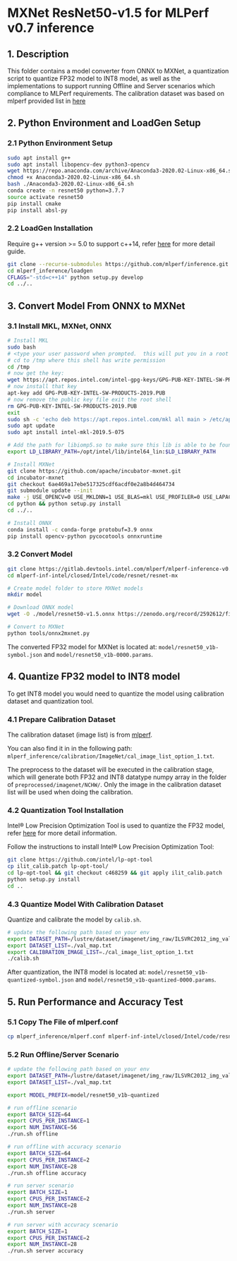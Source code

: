 # MXNet ResNet50-v1.5 for MLPerf v0.7 inference

## 1. Description

This folder contains a model converter from ONNX to MXNet, a quantization script to quantize FP32 model to INT8 model, as well as the implementations to support running Offline and Server scenarios which compliance to MLPerf requirements.
The calibration dataset was based on mlperf provided list in [here](https://github.com/mlperf/inference/blob/master/calibration/ImageNet/cal_image_list_option_1.txt)

## 2. Python Environment and LoadGen Setup
### 2.1 Python Environment Setup
```bash
sudo apt install g++
sudo apt install libopencv-dev python3-opencv
wget https://repo.anaconda.com/archive/Anaconda3-2020.02-Linux-x86_64.sh
chmod +x Anaconda3-2020.02-Linux-x86_64.sh
bash ./Anaconda3-2020.02-Linux-x86_64.sh
conda create -n resnet50 python=3.7.7
source activate resnet50
pip install cmake
pip install absl-py
```

### 2.2 LoadGen Installation
Require g++ version >= 5.0 to support c++14, refer [here](https://github.com/mlperf/inference/blob/master/loadgen/README_BUILD.md) for more detail guide.
```bash
git clone --recurse-submodules https://github.com/mlperf/inference.git mlperf_inference
cd mlperf_inference/loadgen
CFLAGS="-std=c++14" python setup.py develop
cd ../..
```

## 3. Convert Model From ONNX to MXNet
### 3.1 Install MKL, MXNet, ONNX
```bash
# Install MKL
sudo bash
# <type your user password when prompted.  this will put you in a root shell>
# cd to /tmp where this shell has write permission
cd /tmp
# now get the key:
wget https://apt.repos.intel.com/intel-gpg-keys/GPG-PUB-KEY-INTEL-SW-PRODUCTS-2019.PUB
# now install that key
apt-key add GPG-PUB-KEY-INTEL-SW-PRODUCTS-2019.PUB
# now remove the public key file exit the root shell
rm GPG-PUB-KEY-INTEL-SW-PRODUCTS-2019.PUB
exit
sudo sh -c 'echo deb https://apt.repos.intel.com/mkl all main > /etc/apt/sources.list.d/intel-mkl.list'
sudo apt update
sudo apt install intel-mkl-2019.5-075

# Add the path for libiomp5.so to make sure this lib is able to be found.
export LD_LIBRARY_PATH=/opt/intel/lib/intel64_lin:$LD_LIBRARY_PATH
```

```bash
# Install MXNet
git clone https://github.com/apache/incubator-mxnet.git
cd incubator-mxnet
git checkout 6ae469a17ebe517325cdf6acdf0e2a8b4d464734
git submodule update --init
make -j USE_OPENCV=0 USE_MKLDNN=1 USE_BLAS=mkl USE_PROFILER=0 USE_LAPACK=0 USE_GPERFTOOLS=0 USE_INTEL_PATH=/opt/intel/
cd python && python setup.py install
cd ../..
```

```bash
# Install ONNX
conda install -c conda-forge protobuf=3.9 onnx
pip install opencv-python pycocotools onnxruntime
```

### 3.2 Convert Model
```bash
git clone https://gitlab.devtools.intel.com/mlperf/mlperf-inference-v0.7-intel-submission.git mlperf-inf-intel
cd mlperf-inf-intel/closed/Intel/code/resnet/resnet-mx

# Create model folder to store MXNet models
mkdir model

# Download ONNX model
wget -O ./model/resnet50-v1.5.onnx https://zenodo.org/record/2592612/files/resnet50_v1.onnx

# Convert to MXNet
python tools/onnx2mxnet.py
```
The converted FP32 model for MXNet is located at: `model/resnet50_v1b-symbol.json` and `model/resnet50_v1b-0000.params`.

## 4. Quantize FP32 model to INT8 model
To get INT8 model you would need to quantize the model using calibration dataset and quantization tool.

### 4.1 Prepare Calibration Dataset
The calibration dataset (image list) is from [mlperf](http://github.com/mlperf/inference/blob/master/calibration/ImageNet/cal_image_list_option_1.txt).

You can also find it in in the following path: `mlperf_inference/calibration/ImageNet/cal_image_list_option_1.txt`.

The preprocess to the dataset will be executed in the calibration stage, which will generate both FP32 and INT8 datatype numpy array in the folder of `preprocessed/imagenet/NCHW/`. Only the image in the calibration dataset list will be used when doing the calibration.

### 4.2 Quantization Tool Installation
Intel® Low Precision Optimization Tool is used to quantize the FP32 model, refer [here](https://github.com/intel/lp-opt-tool) for more detail information.

Follow the instructions to install Intel® Low Precision Optimization Tool:
```bash
git clone https://github.com/intel/lp-opt-tool
cp ilit_calib.patch lp-opt-tool/
cd lp-opt-tool && git checkout c468259 && git apply ilit_calib.patch
python setup.py install
cd ..
```

### 4.3 Quantize Model With Calibration Dataset
Quantize and calibrate the model by `calib.sh`.

```bash
# update the following path based on your env
export DATASET_PATH=/lustre/dataset/imagenet/img_raw/ILSVRC2012_img_val
export DATASET_LIST=./val_map.txt
export CALIBRATION_IMAGE_LIST=./cal_image_list_option_1.txt
./calib.sh
```
After quantization, the INT8 model is located at: `model/resnet50_v1b-quantized-symbol.json` and `model/resnet50_v1b-quantized-0000.params`.

## 5. Run Performance and Accuracy Test
### 5.1 Copy The File of mlperf.conf
```bash
cp mlperf_inference/mlperf.conf mlperf-inf-intel/closed/Intel/code/resnet/resnet-mx
```

### 5.2 Run Offline/Server Scenario
```bash
# update the following path based on your env
export DATASET_PATH=/lustre/dataset/imagenet/img_raw/ILSVRC2012_img_val
export DATASET_LIST=./val_map.txt

export MODEL_PREFIX=model/resnet50_v1b-quantized

# run offline scenario
export BATCH_SIZE=64
export CPUS_PER_INSTANCE=1
export NUM_INSTANCE=56
./run.sh offline

# run offline with accuracy scenario
export BATCH_SIZE=64
export CPUS_PER_INSTANCE=2
export NUM_INSTANCE=28
./run.sh offline accuracy

# run server scenario
export BATCH_SIZE=1
export CPUS_PER_INSTANCE=2
export NUM_INSTANCE=28
./run.sh server

# run server with accuracy scenario
export BATCH_SIZE=1
export CPUS_PER_INSTANCE=2
export NUM_INSTANCE=28
./run.sh server accuracy
```
